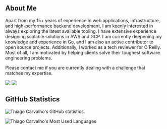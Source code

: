 ## About Me

Apart from my 15+ years of experience in web applications, infrastructure, and high-performance backend development, I am keenly interested in always exploring the latest available tooling. I have extensive experience designing scalable solutions in AWS and GCP. I am currently deepening my knowledge and experience in Go, and I am also an active contributor to open source projects. Additionally, I worked as a tech reviewer for O'Reilly. Most of all, I am motivated by helping clients solve their toughest software engineering problems.

Please contact me if you are currently dealing with a challenge that matches my expertise.

<!-- Badges -->
<p>
  <a href="https://twitter.com/thiagonache">
    <img src="https://img.shields.io/badge/%40thiagonache-%231DA1F2?style=for-the-badge&logo=Twitter&logoColor=white"/></a>
  <a href="https://www.linkedin.com/in/thiagonache">
    <img src="https://img.shields.io/badge/LinkedIn-%230077B5?style=for-the-badge&logo=LinkedIn&logoColor=white"/></a>
</p>

## GitHub Statistics

![Thiago Carvalho's GitHub statistics.](https://readme-stats-one-phi.vercel.app/api?username=thiagonache&show_icons=true&theme=gruvbox&rank_icon=github)

![Thiago Carvalho's Most Used Languages](https://readme-stats-one-phi.vercel.app/api/top-langs/?username=thiagonache&layout=compact&theme=gruvbox)

<!--
**thiagonache/thiagonache** is a ✨ _special_ ✨ repository because its `README.md` (this file) appears on your GitHub profile.

Here are some ideas to get you started:

- 🔭 I’m currently working on ...
- 🌱 I’m currently learning ...
- 👯 I’m looking to collaborate on ...
- 🤔 I’m looking for help with ...
- 💬 Ask me about ...
- 📫 How to reach me: ...
- 😄 Pronouns: ...
- ⚡ Fun fact: ...
-->
